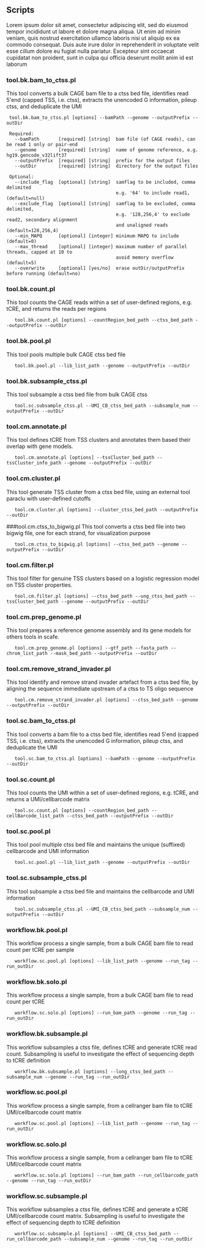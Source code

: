 ## Scripts Lorem ipsum dolor sit amet, consectetur adipiscing elit, sed do eiusmod tempor incididunt ut labore et dolore magna aliqua. Ut enim ad minim veniam, quis nostrud exercitation ullamco laboris nisi ut aliquip ex ea commodo consequat. Duis aute irure dolor in reprehenderit in voluptate velit esse cillum dolore eu fugiat nulla pariatur. Excepteur sint occaecat cupidatat non proident, sunt in culpa qui officia deserunt mollit anim id est laborum### tool.bk.bam\_to\_ctss.plThis tool converts a bulk CAGE bam file to a ctss bed file, identifies read 5'end (capped TSS, i.e. ctss), extracts the unencoded G information, pileup ctss, and deduplicate the UMI``` tool.bk.bam_to_ctss.pl [options] --bamPath --genome --outputPrefix --outDir  Required:   --bamPath       [required] [string]  bam file (of CAGE reads), can be read 1 only or pair-end   --genome        [required] [string]  name of genome reference, e.g. hg19.gencode_v32lift37   --outputPrefix  [required] [string]  prefix for the output files   --outDir        [required] [string]  directory for the output files Optional:   --include_flag  [optional] [string]  samflag to be included, comma delimited                                         e.g. '64' to include read1, (default=null)   --exclude_flag  [optional] [string]  samflag to be excluded, comma delimited,                                         e.g. '128,256,4' to exclude read2, secondary alignment                                         and unaligned reads (default=128,256,4)   --min_MAPQ      [optional] [integer] minimum MAPQ to include (default=0)   --max_thread    [optional] [integer] maximum number of parallel threads, capped at 10 to                                         avoid memory overflow (default=5)   --overwrite     [optional] [yes/no]  erase outDir/outputPrefix before running (default=no)```### tool.bk.count.plThis tool counts the CAGE reads within a set of user-defined regions, e.g. tCRE, and returns the reads per regions```   tool.bk.count.pl [options] --countRegion_bed_path --ctss_bed_path --outputPrefix --outDir```### tool.bk.pool.plThis tool pools multiple bulk CAGE ctss bed file```   tool.bk.pool.pl --lib_list_path --genome --outputPrefix --outDir```### tool.bk.subsample_ctss.plThis tool subsample a ctss bed file from bulk CAGE ctss```   tool.sc.subsample_ctss.pl --UMI_CB_ctss_bed_path --subsample_num --outputPrefix --outDir```### tool.cm.annotate.plThis tool defines tCRE from TSS clusters and annotates them based their overlap with gene models.```   tool.cm.annotate.pl [options] --tssCluster_bed_path --tssCluster_info_path --genome --outputPrefix --outDir```### tool.cm.cluster.plThis tool generate TSS cluster from a ctss bed file, using an external tool paraclu with user-defined cutoffs```   tool.cm.cluster.pl [options] --cluster_ctss_bed_path --outputPrefix --outDir```###tool.cm.ctss\_to\_bigwig.plThis tool converts a ctss bed file into two bigwig file, one for each strand, for visualization purpose    ```   tool.cm.ctss_to_bigwig.pl [options] --ctss_bed_path --genome --outputPrefix --outDir```### tool.cm.filter.plThis tool filter for genuine TSS clusters based on a logistic regression model on TSS cluster properties.```   tool.cm.filter.pl [options] --ctss_bed_path --ung_ctss_bed_path --tssCluster_bed_path --genome --outputPrefix --outDir```### tool.cm.prep_genome.plThis tool prepares a reference genome assembly and its gene models for others tools in scafe.```   tool.cm.prep_genome.pl [options] --gtf_path --fasta_path --chrom_list_path --mask_bed_path --outputPrefix --outDir```### tool.cm.remove\_strand\_invader.plThis tool identify and remove strand invader artefact from a ctss bed file, by aligning the sequence immediate upstream of a ctss to TS oligo sequence   ```   tool.cm.remove_strand_invader.pl [options] --ctss_bed_path --genome --outputPrefix --outDir```### tool.sc.bam\_to\_ctss.plThis tool converts a bam file to a ctss bed file, identifies read 5'end (capped TSS, i.e. ctss), extracts the unencoded G information, pileup ctss, and deduplicate the UMI   ```   tool.sc.bam_to_ctss.pl [options] --bamPath --genome --outputPrefix --outDir```### tool.sc.count.pl      This tool counts the UMI within a set of user-defined regions, e.g. tCRE, and returns a UMI/cellbarcode matrix```   tool.sc.count.pl [options] --countRegion_bed_path --cellBarcode_list_path --ctss_bed_path --outputPrefix --outDir```### tool.sc.pool.plThis tool pool multiple ctss bed file and maintains the unique (suffixed) cellbarcode and UMI information```   tool.sc.pool.pl --lib_list_path --genome --outputPrefix --outDir```### tool.sc.subsample\_ctss.plThis tool subsample a ctss bed file and maintains the cellbarcode and UMI information```   tool.sc.subsample_ctss.pl --UMI_CB_ctss_bed_path --subsample_num --outputPrefix --outDir```### workflow.bk.pool.plThis workflow process a single sample, from a bulk CAGE bam file to read count per tCRE per sample```   workflow.sc.pool.pl [options] --lib_list_path --genome --run_tag --run_outDir```### workflow.bk.solo.plThis workflow process a single sample, from a bulk CAGE bam file to read count per tCRE ```   workflow.sc.solo.pl [options] --run_bam_path --genome --run_tag --run_outDir```### workflow.bk.subsample.plThis workflow subsamples a ctss file, defines tCRE and generate tCRE read count. Subsampling is useful to investigate the effect of sequencing depth to tCRE definition```   workflow.bk.subsample.pl [options] --long_ctss_bed_path --subsample_num --genome --run_tag --run_outDir```### workflow.sc.pool.plThis workflow process a single sample, from a cellranger bam file to tCRE UMI/cellbarcode count matrix```   workflow.sc.pool.pl [options] --lib_list_path --genome --run_tag --run_outDir```### workflow.sc.solo.plThis workflow process a single sample, from a cellranger bam file to tCRE UMI/cellbarcode count matrix```   workflow.sc.solo.pl [options] --run_bam_path --run_cellbarcode_path --genome --run_tag --run_outDir```### workflow.sc.subsample.plThis workflow subsamples a ctss file, defines tCRE and generate a tCRE UMI/cellbarcode count matrix. Subsampling is useful to investigate the effect of sequencing depth to tCRE definition```   workflow.sc.subsample.pl [options] --UMI_CB_ctss_bed_path --run_cellbarcode_path --subsample_num --genome --run_tag --run_outDir```
